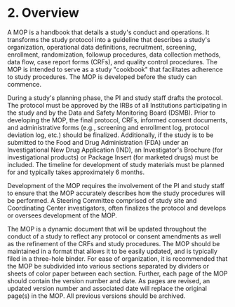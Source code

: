 # 2. Overview

A MOP is a handbook that details a study's conduct and operations. It
transforms the study protocol into a guideline that describes a study's
organization, operational data definitions, recruitment, screening,
enrollment, randomization, followup procedures, data collection methods,
data flow, case report forms (CRFs), and quality control procedures. The
MOP is intended to serve as a study "cookbook" that facilitates
adherence to study procedures. The MOP is developed before the study can
commence.

During a study\'s planning phase, the PI and study staff drafts the
protocol. The protocol must be approved by the IRBs of all Institutions
participating in the study and by the Data and Safety Monitoring Board
(DSMB). Prior to developing the MOP, the final protocol, CRFs, informed
consent documents, and administrative forms (e.g., screening and
enrollment log, protocol deviation log, etc.) should be finalized.
Additionally, if the study is to be submitted to the Food and Drug
Administration (FDA) under an Investigational New Drug Application
(IND), an Investigator\'s Brochure (for investigational products) or
Package Insert (for marketed drugs) must be included. The timeline for
development of study materials must be planned for and typically takes
approximately 6 months.

Development of the MOP requires the involvement of the PI and study
staff to ensure that the MOP accurately describes how the study
procedures will be performed. A Steering Committee comprised of study
site and Coordinating Center investigators, often finalizes the protocol
and develops or oversees development of the MOP.

The MOP is a dynamic document that will be updated throughout the
conduct of a study to reflect any protocol or consent amendments as well
as the refinement of the CRFs and study procedures. The MOP should be
maintained in a format that allows it to be easily updated, and is
typically filed in a three-hole binder. For ease of organization, it is
recommended that the MOP be subdivided into various sections separated
by dividers or sheets of color paper between each section. Further, each
page of the MOP should contain the version number and date. As pages are
revised, an updated version number and associated date will replace the
original page(s) in the MOP. All previous versions should be archived.

